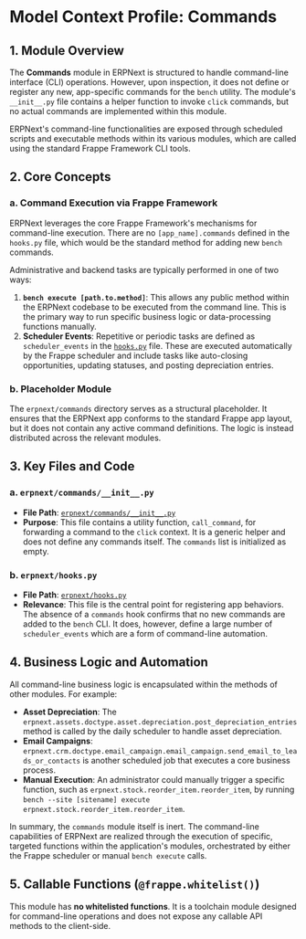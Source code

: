 # Model Context Profile: Commands

## 1. Module Overview

The **Commands** module in ERPNext is structured to handle command-line interface (CLI) operations. However, upon inspection, it does not define or register any new, app-specific commands for the `bench` utility. The module's `__init__.py` file contains a helper function to invoke `click` commands, but no actual commands are implemented within this module.

ERPNext's command-line functionalities are exposed through scheduled scripts and executable methods within its various modules, which are called using the standard Frappe Framework CLI tools.

## 2. Core Concepts

### a. Command Execution via Frappe Framework

ERPNext leverages the core Frappe Framework's mechanisms for command-line execution. There are no `[app_name].commands` defined in the `hooks.py` file, which would be the standard method for adding new `bench` commands.

Administrative and backend tasks are typically performed in one of two ways:

1.  **`bench execute [path.to.method]`**: This allows any public method within the ERPNext codebase to be executed from the command line. This is the primary way to run specific business logic or data-processing functions manually.
2.  **Scheduler Events**: Repetitive or periodic tasks are defined as `scheduler_events` in the [`hooks.py`](erpnext-develop/erpnext/hooks.py:411) file. These are executed automatically by the Frappe scheduler and include tasks like auto-closing opportunities, updating statuses, and posting depreciation entries.

### b. Placeholder Module

The `erpnext/commands` directory serves as a structural placeholder. It ensures that the ERPNext app conforms to the standard Frappe app layout, but it does not contain any active command definitions. The logic is instead distributed across the relevant modules.

## 3. Key Files and Code

### a. `erpnext/commands/__init__.py`

-   **File Path**: [`erpnext/commands/__init__.py`](erpnext-develop/erpnext/commands/__init__.py:1)
-   **Purpose**: This file contains a utility function, `call_command`, for forwarding a command to the `click` context. It is a generic helper and does not define any commands itself. The `commands` list is initialized as empty.

### b. `erpnext/hooks.py`

-   **File Path**: [`erpnext/hooks.py`](erpnext-develop/erpnext/hooks.py:1)
-   **Relevance**: This file is the central point for registering app behaviors. The absence of a `commands` hook confirms that no new commands are added to the `bench` CLI. It does, however, define a large number of `scheduler_events` which are a form of command-line automation.

## 4. Business Logic and Automation

All command-line business logic is encapsulated within the methods of other modules. For example:

-   **Asset Depreciation**: The `erpnext.assets.doctype.asset.depreciation.post_depreciation_entries` method is called by the daily scheduler to handle asset depreciation.
-   **Email Campaigns**: `erpnext.crm.doctype.email_campaign.email_campaign.send_email_to_leads_or_contacts` is another scheduled job that executes a core business process.
-   **Manual Execution**: An administrator could manually trigger a specific function, such as `erpnext.stock.reorder_item.reorder_item`, by running `bench --site [sitename] execute erpnext.stock.reorder_item.reorder_item`.

In summary, the `commands` module itself is inert. The command-line capabilities of ERPNext are realized through the execution of specific, targeted functions within the application's modules, orchestrated by either the Frappe scheduler or manual `bench execute` calls.

## 5. Callable Functions (`@frappe.whitelist()`)

This module has **no whitelisted functions**. It is a toolchain module designed for command-line operations and does not expose any callable API methods to the client-side.